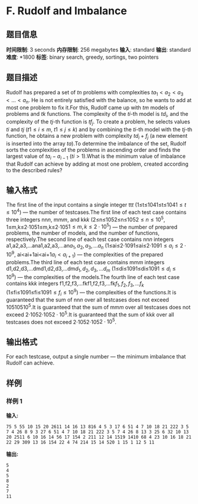 # F. Rudolf and Imbalance

## 题目信息

**时间限制**: 3 seconds
**内存限制**: 256 megabytes
**输入**: standard
**输出**: standard
**难度**: *1800
**标签**: binary search, greedy, sortings, two pointers

## 题目描述

Rudolf has prepared a set of $t$$n$ problems with complexities $t$$a_1 < a_2 < a_3 < \dots < a_n$. He is not entirely satisfied with the balance, so he wants to add at most one problem to fix it.For this, Rudolf came up with $t$$m$ models of problems and $t$$k$ functions. The complexity of the $t$$i$-th model is $t$$d_i$, and the complexity of the $t$$j$-th function is $t$$f_j$. To create a problem, he selects values $t$$i$ and $t$$j$ ($t$$1 \le i \le m$, $t$$1 \le j \le k$) and by combining the $t$$i$-th model with the $t$$j$-th function, he obtains a new problem with complexity $t$$d_i + f_j$ (a new element is inserted into the array $t$$a$).To determine the imbalance of the set, Rudolf sorts the complexities of the problems in ascending order and finds the largest value of $t$$a_i - a_{i - 1}$ ($t$$i > 1$).What is the minimum value of imbalance that Rudolf can achieve by adding at most one problem, created according to the described rules?

## 输入格式

The first line of the input contains a single integer tt$t$ (1≤t≤1041≤t≤104$1 \le t \le 10^4$) — the number of testcases.The first line of each test case contains three integers nn$n$, mm$m$, and kk$k$ (2≤n≤1052≤n≤105$2 \le n \le 10^5$, 1≤m,k≤2⋅1051≤m,k≤2⋅105$1 \le m, k \le 2 \cdot 10^5$) — the number of prepared problems, the number of models, and the number of functions, respectively.The second line of each test case contains nn$n$ integers a1,a2,a3,…ana1,a2,a3,…an$a_1, a_2, a_3, \dots a_n$ (1≤ai≤2⋅1091≤ai≤2⋅109$1 \le a_i \le 2 \cdot 10^9$, ai<ai+1ai<ai+1$a_i < a_{i+1}$) — the complexities of the prepared problems.The third line of each test case contains mm$m$ integers d1,d2,d3,…dmd1,d2,d3,…dm$d_1, d_2, d_3, \dots d_m$ (1≤di≤1091≤di≤109$1 \le d_i \le 10^9$) — the complexities of the models.The fourth line of each test case contains kk$k$ integers f1,f2,f3,…fkf1,f2,f3,…fk$f_1, f_2, f_3, \dots f_k$ (1≤fi≤1091≤fi≤109$1 \le f_i \le 10^9$) — the complexities of the functions.It is guaranteed that the sum of nn$n$ over all testcases does not exceed 105105$10^5$.It is guaranteed that the sum of mm$m$ over all testcases does not exceed 2⋅1052⋅105$2 \cdot 10^5$.It is guaranteed that the sum of kk$k$ over all testcases does not exceed 2⋅1052⋅105$2 \cdot 10^5$.

## 输出格式

For each testcase, output a single number — the minimum imbalance that Rudolf can achieve.

## 样例

### 样例 1

**输入:**
```
75 5 55 10 15 20 2611 14 16 13 816 4 5 3 17 6 51 4 7 10 18 21 222 3 5 7 4 26 8 9 3 27 6 51 4 7 10 18 21 222 3 5 7 4 26 8 13 3 25 6 32 10 13 20 2511 6 10 16 14 56 17 154 2 211 12 14 1519 1410 68 4 23 10 16 18 21 22 29 309 13 16 154 22 4 74 214 15 14 520 1 15 1 12 5 11
```

**输出:**
```
5
4
5
8
2
7
11
```
